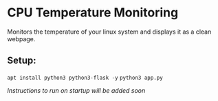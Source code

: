 # CPU Temperature Monitoring
Monitors the temperature of your linux system and displays it as a clean webpage.

## Setup:
`apt install python3 python3-flask -y`
`python3 app.py`

*Instructions to run on startup will be added soon*
